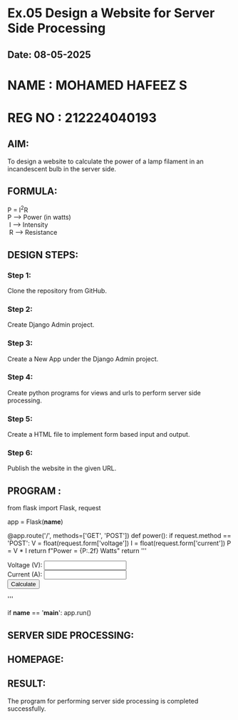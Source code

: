 # Ex.05 Design a Website for Server Side Processing
## Date: 08-05-2025
# NAME : MOHAMED HAFEEZ S
# REG NO : 212224040193

## AIM:
 To design a website to calculate the power of a lamp filament in an incandescent bulb in the server side. 


## FORMULA:
P = I<sup>2</sup>R
<br> P --> Power (in watts)
<br> I --> Intensity
<br> R --> Resistance

## DESIGN STEPS:

### Step 1:
Clone the repository from GitHub.

### Step 2:
Create Django Admin project.

### Step 3:
Create a New App under the Django Admin project.

### Step 4:
Create python programs for views and urls to perform server side processing.

### Step 5:
Create a HTML file to implement form based input and output.

### Step 6:
Publish the website in the given URL.

## PROGRAM :

from flask import Flask, request

app = Flask(__name__)

@app.route('/', methods=['GET', 'POST'])
def power():
    if request.method == 'POST':
        V = float(request.form['voltage'])
        I = float(request.form['current'])
        P = V * I
        return f"Power = {P:.2f} Watts"
    return '''
        <form method="post">
            Voltage (V): <input name="voltage" type="number" step="any" required><br>
            Current (A): <input name="current" type="number" step="any" required><br>
            <input type="submit" value="Calculate">
        </form>
    '''

if __name__ == '__main__':
    app.run()

## SERVER SIDE PROCESSING:


## HOMEPAGE:


## RESULT:
The program for performing server side processing is completed successfully.
